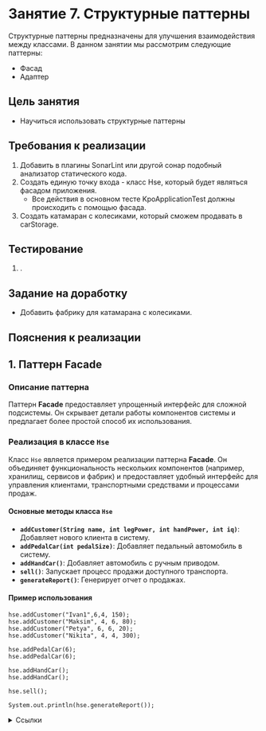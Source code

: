 # Занятие 7. Структурные паттерны
Структурные паттерны предназначены для улучшения взаимодействия между классами.
В данном занятии мы рассмотрим следующие паттерны:
- Фасад
- Адаптер

## Цель занятия
- Научиться использовать структурные паттерны
## Требования к реализации
1. Добавить в плагины SonarLint или другой сонар подобный анализатор статического кода.
2. Создать единую точку входа - класс Hse, который будет являться фасадом приложения.
    - Все действия в основном тесте KpoApplicationTest должны происходить с помощью фасада.
3. Создать катамаран с колесиками, который сможем продавать в carStorage.
## Тестирование
1. .
## Задание на доработку
- Добавить фабрику для катамарана с колесиками.
## Пояснения к реализации
## 1. Паттерн Facade

### Описание паттерна

Паттерн **Facade** предоставляет упрощенный интерфейс для сложной подсистемы. Он скрывает детали работы компонентов системы и предлагает более простой способ их использования.

### Реализация в классе `Hse`

Класс `Hse` является примером реализации паттерна **Facade**. Он объединяет функциональность нескольких компонентов (например, хранилищ, сервисов и фабрик) и предоставляет удобный интерфейс для управления клиентами, транспортными средствами и процессами продаж.

#### Основные методы класса `Hse`

- **`addCustomer(String name, int legPower, int handPower, int iq)`**: Добавляет нового клиента в систему.
- **`addPedalCar(int pedalSize)`**: Добавляет педальный автомобиль в систему.
- **`addHandCar()`**: Добавляет автомобиль с ручным приводом.
- **`sell()`**: Запускает процесс продажи доступного транспорта.
- **`generateReport()`**: Генерирует отчет о продажах.

#### Пример использования

```
hse.addCustomer("Ivan1",6,4, 150);
hse.addCustomer("Maksim", 4, 6, 80);
hse.addCustomer("Petya", 6, 6, 20);
hse.addCustomer("Nikita", 4, 4, 300);

hse.addPedalCar(6);
hse.addPedalCar(6);

hse.addHandCar();
hse.addHandCar();

hse.sell();

System.out.println(hse.generateReport());
```




<details> 
<summary>Ссылки</summary>
1. 
</details>